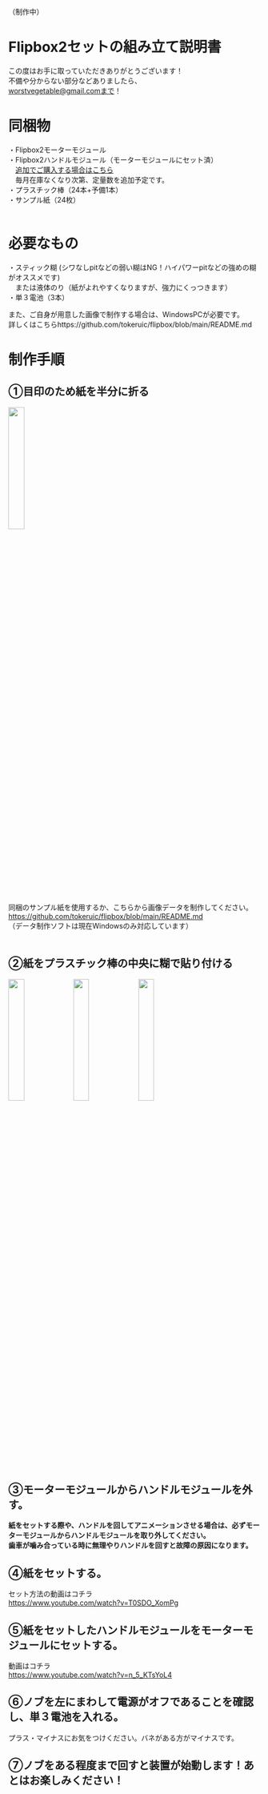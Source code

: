 （制作中）

# Flipbox2セットの組み立て説明書

この度はお手に取っていただきありがとうございます！  
不備や分からない部分などありましたら、  
worstvegetable@gmail.comまで！  


# 同梱物  
・Flipbox2モーターモジュール  
・Flipbox2ハンドルモジュール（モーターモジュールにセット済）  
　[追加でご購入する場合はこちら](https://saiyaco.booth.pm/items/6234946)  
　毎月在庫なくなり次第、定量数を追加予定です。  
・プラスチック棒（24本+予備1本）  
・サンプル紙（24枚）  
 
# 必要なもの
・スティック糊  (シワなしpitなどの弱い糊はNG！ハイパワーpitなどの強めの糊がオススメです)  
　または液体のり（紙がよれやすくなりますが、強力にくっつきます）  
・単３電池（3本）  
  
また、ご自身が用意した画像で制作する場合は、WindowsPCが必要です。  
詳しくはこちらhttps://github.com/tokeruic/flipbox/blob/main/README.md
# 制作手順
## ①目印のため紙を半分に折る
<img src="https://github.com/tokeruic/flipbox/assets/69045494/6729ad83-189a-4172-9e4c-1a02d7889d3c" width="25%">  
  
同梱のサンプル紙を使用するか、こちらから画像データを制作してください。  
https://github.com/tokeruic/flipbox/blob/main/README.md  
（データ制作ソフトは現在Windowsのみ対応しています）  
　　
## ②紙をプラスチック棒の中央に糊で貼り付ける

<img src="https://github.com/tokeruic/flipbox/assets/69045494/ffd60fe7-9c86-41c5-93db-369a9e6b53e6" width="25%">

<img src="https://github.com/tokeruic/flipbox/assets/69045494/c366392b-51b8-4ca2-aea1-01763fe28c7e" width="25%">

<img src="https://github.com/tokeruic/flipbox/assets/69045494/a6512fb5-0b72-41e6-bea2-651e3423e4b9" width="25%">

## ③モーターモジュールからハンドルモジュールを外す。
**紙をセットする際や、ハンドルを回してアニメーションさせる場合は、必ずモーターモジュールからハンドルモジュールを取り外してください。**  
**歯車が噛み合っている時に無理やりハンドルを回すと故障の原因になります。**  

## ④紙をセットする。
  
セット方法の動画はコチラ  
https://www.youtube.com/watch?v=T0SDO_XomPg
   
## ⑤紙をセットしたハンドルモジュールをモーターモジュールにセットする。
動画はコチラ  
https://www.youtube.com/watch?v=n_5_KTsYoL4
    
## ⑥ノブを左にまわして電源がオフであることを確認し、単３電池を入れる。
プラス・マイナスにお気をつけください。バネがある方がマイナスです。  
## ⑦ノブをある程度まで回すと装置が始動します！あとはお楽しみください！
